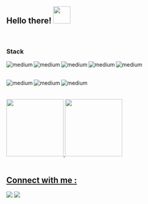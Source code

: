 ## Hello there!  <img src="https://media.giphy.com/media/hvRJCLFzcasrR4ia7z/giphy.gif" height="45em">
 
<!--:star: Java Developer-->

<br>
  
### Stack


<img align="left" alt="medium" src="https://img.shields.io/badge/java%20-%23ffffff.svg?&style=for-the-badge&logo=java&logoColor=red"/>
<img align="left" alt="medium" src="https://img.shields.io/badge/spring-%2344753D.svg?&style=for-the-badge&logo=spring&logoColor=incative"/>
<img align="left" alt="medium" src="https://img.shields.io/badge/Quarkus-000000?style=for-the-badge&logo=quarkus"/>
<img align="left" alt="medium" src="https://img.shields.io/badge/Docker-2CA5E0?style=for-the-badge&logo=docker&logoColor=white"/>
<img align="left" alt="medium" src="https://img.shields.io/badge/%20azure-0089D6?style=for-the-badge&logo=microsoft-azure&logoColor=white"/>

<br><br>

<img align="left" alt="medium" src="https://img.shields.io/badge/Apache_maven-C71A36?style=for-the-badge&logo=apachemaven&logoColor=white"/>
<img align="left" alt="medium" src="https://img.shields.io/badge/%20Camel-FF6F00?style=for-the-badge&logo=apache"/>
<img align="left" alt="medium" src="https://img.shields.io/badge/Kafka-231F20?style=for-the-badge&logo=apache-kafka&logoColor=white"/>

<!-- C# BADGES
<img align="left" alt="medium" src="https://img.shields.io/badge/C%23-%2343153D.svg?&style=for-the-badge&logo=c-sharp&logoColor=incative"/>
<img align="left" alt="medium" src="https://img.shields.io/badge/.net%20-256.svg?&style=for-the-badge&logo=.net&logoColor=white"/>
<img align="left" alt="medium" src="https://img.shields.io/badge/asp.net%20-8A2BE2.svg?&style=for-the-badge&logo=asp.net&logoColor=white"/>

<img align="left" alt="medium" src="https://img.shields.io/badge/Python-010101?style=for-the-badge&logo=python&logoColor=blue"/>
<img align="left" alt="medium" src="https://img.shields.io/badge/Node.js-339933?style=for-the-badge&logo=nodedotjs&logoColor=white"/>
<img align="left" alt="medium" src="https://img.shields.io/badge/nestjs-E0234E?style=for-the-badge&logo=nestjs&logoColor=white"/>
<img align="left" alt="medium" src="https://img.shields.io/badge/MySQL-4169E1?style=for-the-badge&logo=mysql&logoColor=white"/>
-->

<br>


<br>
<br>
<div>
  <a href="https://github.com/Benilsn">
  <img height="150em" src="https://github-readme-stats.vercel.app/api?username=Benilsn&show_icons=true&theme=merko&include_all_commits=true&count_private=true"/>
  <img height="150em" src="https://github-readme-stats.vercel.app/api/top-langs/?username=Benilsn&layout=compact&langs_count=7&theme=merko"/>
</div>

<br>

## Connect with me :

<a href = "https://wa.me/5511985166315/"><img src="https://img.shields.io/badge/WhatsApp-25D366?style=for-the-badge&logo=whatsapp&logoColor=white" target="__blank"></a>
<a href = "https://www.linkedin.com/in/benilson-monteiro-37b6711a7/"><img src="https://img.shields.io/badge/linkedin-%230077B5.svg?&style=for-the-badge&logo=linkedin&logoColor=white" target="__blank"></a>








 










